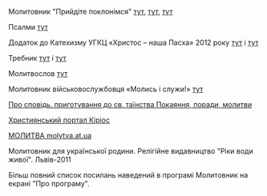Молитовник "Прийдіте поклонімся" [тут](http://bozheslovo.at.ua/load/molitovnik_quotprijdite_poklonimsjaquot/4-1-0-16), [тут](http://chortkiv.at.ua/16_NFT.doc), [тут](http://svduh.at.ua/load/biblioteka/molitovnik_quot_prijdite_poklonimsja_quot/2-1-0-11)

Псалми [тут](http://bibliya.in.ua/index.php/site/knyha?k=psal)

Додаток до Катехизму УГКЦ «Христос – наша Пасха» 2012 року  [тут](http://www.ugcc.org.ua/fileadmin/user_upload/pdf/kateh_pravdy.pdf) і [тут](http://spasadrohobych.org.ua/articles/detail?id=117)

Требник [тут](http://ugcc-littexts-ukr.blogspot.com/p/blog-page_7695.html) і [тут](http://plc-ugcc.blogspot.com/p/blog-page.html)

Молитвослов [тут](http://svduh.at.ua/load/biblioteka/molitoslov/2-1-0-14)

Молитовник військовослужбовця «Молись і служи!» [тут](http://kapelanstvo.org.ua/userfiles/prayer/)

[Про сповідь. приготування до св. таїнства Покаяння, поради, молитви](http://osbm-buchach.org.ua/knygy/pro-spovid.html)

[Християнський портал Кіріос](http://kyrios.org.ua/)

[МОЛИТВА molytva.at.ua](http://molytva.at.ua/)

Молитовник для української родини. Релігійне видавництво "Ріки води живої". Львів-2011


Більш повний список посилань наведений в програмі Молитовник на екрані "Про програму".